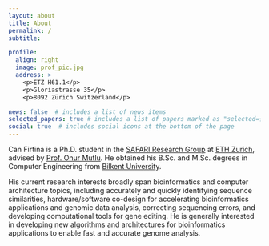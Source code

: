 ```yaml
---
layout: about
title: About
permalink: /
subtitle:

profile:
  align: right
  image: prof_pic.jpg
  address: >
    <p>ETZ H61.1</p>
    <p>Gloriastrasse 35</p>
    <p>8092 Zürich Switzerland</p>

news: false  # includes a list of news items
selected_papers: true # includes a list of papers marked as "selected={true}"
social: true  # includes social icons at the bottom of the page
---
```


Can Firtina is a Ph.D. student in the [SAFARI Research Group](https://safari.ethz.ch) at [ETH Zurich](https://ethz.ch/en.html), advised by [Prof. Onur Mutlu](https://people.inf.ethz.ch/omutlu/). He obtained his B.Sc. and M.Sc. degrees in Computer Engineering from [Bilkent University](https://w3.bilkent.edu.tr/bilkent/).

His current research interests broadly span bioinformatics and computer architecture topics, including accurately and quickly identifying sequence similarities, hardware/software co-design for accelerating bioinformatics applications and genomic data analysis, correcting sequencing errors, and developing computational tools for gene editing. He is generally interested in developing new algorithms and architectures for bioinformatics applications to enable fast and accurate genome analysis.